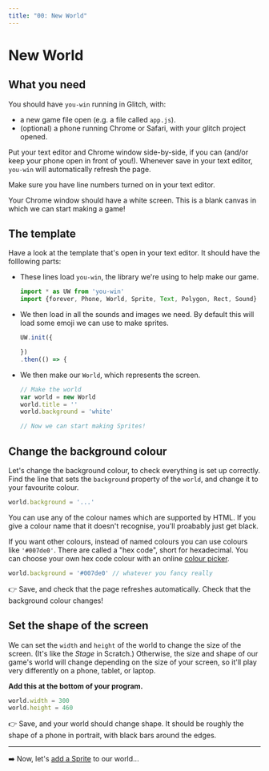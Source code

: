 ```yaml
---
title: "00: New World"
---
```


# New World

## What you need

You should have `you-win` running in Glitch, with:

* a new game file open (e.g. a file called `app.js`).
* (optional) a phone running Chrome or Safari, with your glitch project opened.

Put your text editor and Chrome window side-by-side, if you can (and/or keep your phone open in front of you!). Whenever save in your text editor, `you-win` will automatically refresh the page.

Make sure you have line numbers turned on in your text editor.

Your Chrome window should have a white screen. This is a blank canvas in which we can start making a game!

## The template

Have a look at the template that's open in your text editor. It should have the folllowing parts:

  * These lines load  `you-win`, the library we're using to help make our game.

    ```js
    import * as UW from 'you-win'
    import {forever, Phone, World, Sprite, Text, Polygon, Rect, Sound} from 'you-win'
    ```

  * We then load in all the sounds and images we need. By default this will load some emoji we can use to make sprites.

    ```js
    UW.init({

    })
    .then(() => {

    ```

  * We then make our `World`, which represents the screen.

    ```js
    // Make the world
    var world = new World
    world.title = ''
    world.background = 'white'

    // Now we can start making Sprites!
    ```


## Change the background colour

Let's change the background colour, to check everything is set up correctly. Find the line that sets the `background` property of the `world`, and change it to your favourite colour.

```js
world.background = '...'
```

You can use any of the colour names which are supported by HTML. If you give a colour name that it doesn't recognise, you'll proabably just get black. 

If you want other colours, instead of named colours you can use colours like `'#007de0'`. There are called a "hex code", short for hexadecimal. You can choose your own hex code colour with an online [colour picker](https://www.google.co.uk/search?q=colour+picker).

```js
world.background = '#007de0' // whatever you fancy really
```

👉 Save, and check that the page refreshes automatically. Check that the background colour changes!


## Set the shape of the screen

We can set the `width` and `height` of the world to change the size of the screen. (It's like the _Stage_ in Scratch.) Otherwise, the size and shape of our game's world will change depending on the size of your screen, so it'll play very differently on a phone, tablet, or laptop.

**Add this at the bottom of your program.**
```js
world.width = 300
world.height = 460
```

👉 Save, and your world should change shape. It should be roughly the shape of a phone in portrait, with black bars around the edges.


---

➡️ Now, let's [add a Sprite](01-creating-sprites) to our world...
